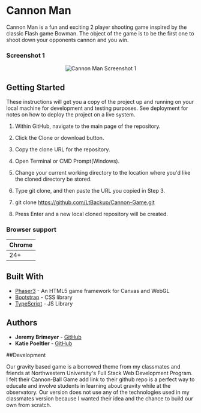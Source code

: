 # Cannon Man

Cannon Man is a fun and exciting 2 player shooting game inspired by the classic Flash game Bowman. The object of the game is to be the first one to shoot down your opponents cannon and you win. 


### Screenshot 1

<p align="center">
  <img src="assets/images/cmScreen1.png" alt="Cannon Man Screenshot 1"/>
</p>


## Getting Started

These instructions will get you a copy of the project up and running on your local machine for development and testing purposes. See deployment for notes on how to deploy the project on a live system.

1. Within GitHub, navigate to the main page of the repository.

2. Click the Clone or download button.

3. Copy the clone URL for the repository.

4. Open Terminal or CMD Prompt(Windows).

5. Change your current working directory to the location where you'd like the cloned directory be stored.

6. Type git clone, and then paste the URL you copied in Step 3.

7. git clone https://github.com/LtBackup/Cannon-Game.git

8. Press Enter and a new local cloned repository will be created. 

### Browser support

| Chrome | 
| --- | 
| 24+ | 


## Built With

* [Phaser3](http://phaser.io/) - An HTML5 game framework for Canvas and WebGL
* [Bootstrap](http://www.dropwizard.io/1.0.2/docs/) - CSS library
* [TypeScript](https://typescriptlang.org/) - JS Library


## Authors

* **Jeremy Brimeyer** - [GitHub](https://github.com/jbrimeyer)
* **Katie Poeltler** - [GitHub](https://github.com/kpoeltler)


##Development

Our gravity based game is a borrowed theme from my classmates and friends at Northwestern University's Full Stack Web Development Program. I felt their Cannon-Ball Game add link to their github repo  is a perfect way to educate and involve students in learning about gravity while at the observatory. Our version does not use any of the technologies used in my classmates version because I wanted their idea and the chance to build our own from scratch. 

